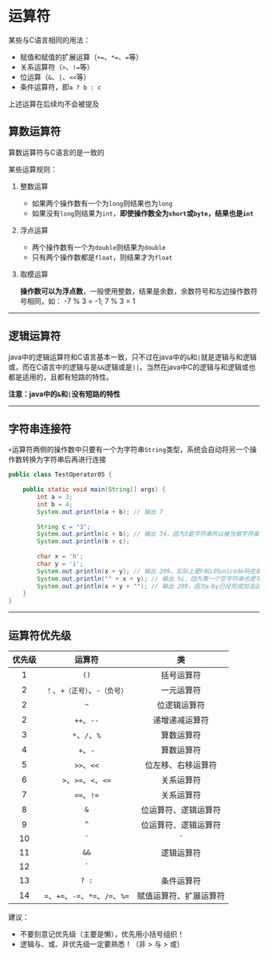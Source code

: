 # 运算符

某些与C语言相同的用法：

- 赋值和赋值的扩展运算（`+=`、`*=`、`=`等）
- 关系运算符（`>`、`!=`等）
- 位运算（`&`、`|`、`<<`等）
- 条件运算符，即`a ? b : c`

上述运算在后续均不会被提及

## 算数运算符

算数运算符与C语言的是一致的

某些运算规则：

1. 整数运算

	- 如果两个操作数有一个为`long`则结果也为`long`
	- 如果没有`long`则结果为`int`，**即使操作数全为`short`或`byte`，结果也是`int`**

2. 浮点运算

	- 两个操作数有一个为`double`则结果为`double`
	- 只有两个操作数都是`float`，则结果才为`float`

3. 取模运算

	**操作数可以为浮点数**，一般使用整数，结果是余数，余数符号和左边操作数符号相同，如： -7 % 3 = -1; 7 % 3 = 1

---

## 逻辑运算符

java中的逻辑运算符和C语言基本一致，只不过在java中的`&`和`|`就是逻辑与和逻辑或，而在C语言中的逻辑与是`&&`逻辑或是`||`。当然在java中C的逻辑与和逻辑或也都是适用的，且都有短路的特性。

**注意：java中的`&`和`|`没有短路的特性**

---

## 字符串连接符

`+`运算符两侧的操作数中只要有一个为字符串`String`类型，系统会自动将另一个操作数转换为字符串后再进行连接

```java
public class TestOperator05 {
	
	public static void main(String[] args) {
		int a = 3;
		int b = 4;
		System.out.println(a + b); // 输出 7
		
		String c = "3";
		System.out.println(c + b); // 输出 34，因为3是字符串所以被当做字符串拼接
		System.out.println(b + c);
		
		char x = 'h';
		char y = 'i';
		System.out.println(x + y); // 输出 209，实际上是h和i的unicode码在做加法
		System.out.println("" + x + y); // 输出 hi，因为第一个空字符串也是字符串
		System.out.println(x + y + ""); // 输出 209，因为x与y已经完成加法运算才与空字符串拼接的
	}
}
```

---

## 运算符优先级

| 优先级 |              运算符               |           类           |
| :----: | :-------------------------------: | :--------------------: |
|   1    |               `()`                |       括号运算符       |
|   2    |  `！`、`+（正号）`、`-（负号）`   |       一元运算符       |
|   2    |                `~`                |      位逻辑运算符      |
|   2    |            `++`、`--`             |     递增递减运算符     |
|   3    |           `*`、`/`、`%`           |       算数运算符       |
|   4    |             `+`、`-`              |       算数运算符       |
|   5    |            `>>`、`<<`             |   位左移、右移运算符   |
|   6    |       `>`、`>=`、`<`、`<=`        |       关系运算符       |
|   7    |            `==`、`!=`             |       关系运算符       |
|   8    |                `&`                |  位运算符、逻辑运算符  |
|   9    |                `^`                |  位运算符、逻辑运算符  |
|   10   |                `|`                |  位运算符、逻辑运算符  |
|   11   |               `&&`                |       逻辑运算符       |
|   12   |               `||`                |       逻辑运算符       |
|   13   |               `? :`               |       条件运算符       |
|   14   | `=`、`+=`、`-=`、`*=`、`/=`、`%=` | 赋值运算符、扩展运算符 |

建议：

- 不要刻意记优先级（主要是懒），优先用小括号组织！
- 逻辑与、或、非优先级一定要熟悉！（非 > 与 > 或）